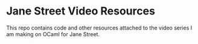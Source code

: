 # Jane Street Video Resources

This repo contains code and other resources attached to the
video series I am making on OCaml for Jane Street.
